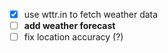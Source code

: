 - [x] use wttr.in to fetch weather data
- [ ] **add weather forecast**
- [ ] fix location accuracy (?)